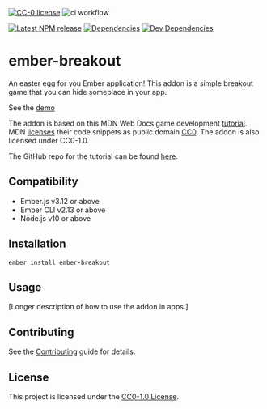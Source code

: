 [![CC-0 license](https://img.shields.io/badge/License-CC--0-blue.svg)](https://creativecommons.org/licenses/by-nd/4.0)
![ci workflow](https://github.com/maxwondercorn/ember-breakout/actions/workflows/ci.yml/badge.svg)

[![Latest NPM release][npm-badge]][npm-badge-url]
[![Dependencies][dependencies-badge]][dependencies-badge-url]
[![Dev Dependencies][devdependencies-badge]][devdependencies-badge-url]

[npm-badge]: https://img.shields.io/npm/v/ember-breakout.svg
[npm-badge-url]: https://www.npmjs.com/package/ember-breakout

[dependencies-badge]: https://img.shields.io/david/maxwondercorn/ember-breakout.svg
[dependencies-badge-url]: https://david-dm.org/maxwondercorn/ember-breakout
[devdependencies-badge]: https://img.shields.io/david/dev/maxwondercorn/ember-breakout.svg
[devdependencies-badge-url]: https://david-dm.org/maxwondercorn/ember-breakou#info=devDependencies

ember-breakout
==============================================================================

An easter egg for you Ember application! This addon is a simple breakout game that you can hide someplace in your app.

See the [demo](https://maxwondercorn.github.io/ember-breakout/)

The addon is based on this MDN Web Docs game development [tutorial](https://developer.mozilla.org/en-US/docs/Games/Tutorials/2D_Breakout_game_pure_JavaScript).  MDN [licenses](https://developer.mozilla.org/en-US/docs/MDN/About#copyrights_and_licenses ) their code snippets as public domain [CC0](https://creativecommons.org/publicdomain/zero/1.0/). The addon is also licensed under CC0-1.0.

The GitHub repo for the tutorial can be found [here](https://github.com/end3r/Gamedev-Canvas-workshop).


Compatibility
------------------------------------------------------------------------------

* Ember.js v3.12 or above
* Ember CLI v2.13 or above
* Node.js v10 or above


Installation
------------------------------------------------------------------------------

```
ember install ember-breakout
```


Usage
------------------------------------------------------------------------------

[Longer description of how to use the addon in apps.]


Contributing
------------------------------------------------------------------------------

See the [Contributing](CONTRIBUTING.md) guide for details.


License
------------------------------------------------------------------------------

This project is licensed under the [CC0-1.0 License](LICENSE.md).
